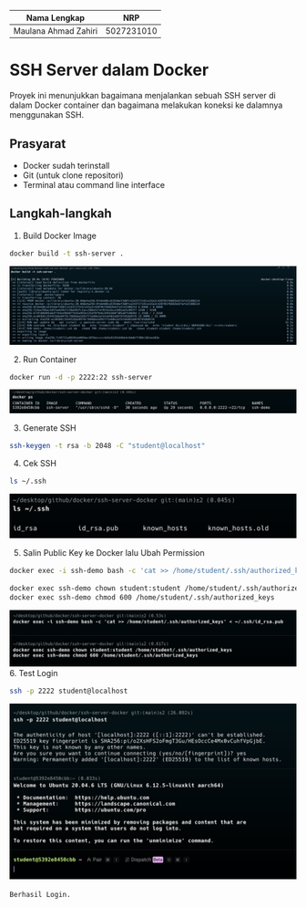 | Nama Lengkap         | NRP        |
| -------------------- | ---------- |
| Maulana Ahmad Zahiri | 5027231010 |

# SSH Server dalam Docker

Proyek ini menunjukkan bagaimana menjalankan sebuah SSH server di dalam Docker container dan bagaimana melakukan koneksi ke dalamnya menggunakan SSH.

## Prasyarat

- Docker sudah terinstall
- Git (untuk clone repositori)
- Terminal atau command line interface

## Langkah-langkah

1. Build Docker Image

```bash
docker build -t ssh-server .
```

![buid](/img/download-ssh.png)

2. Run Container

```bash
docker run -d -p 2222:22 ssh-server
```

![buid](/img/cek-ssh.png)

3. Generate SSH

```bash
ssh-keygen -t rsa -b 2048 -C "student@localhost"
```

4. Cek SSH

```bash
ls ~/.ssh
```

![buid](/img/cek-key.png)

5. Salin Public Key ke Docker lalu Ubah Permission

```bash
docker exec -i ssh-demo bash -c 'cat >> /home/student/.ssh/authorized_keys' < ~/.ssh/id_rsa.pub
```

```bash
docker exec ssh-demo chown student:student /home/student/.ssh/authorized_keys
docker exec ssh-demo chmod 600 /home/student/.ssh/authorized_keys
```

![buid](/img/execute.png) 6. Test Login

```sh
ssh -p 2222 student@localhost
```

![buid](/img/login.png)

`Berhasil Login.`
